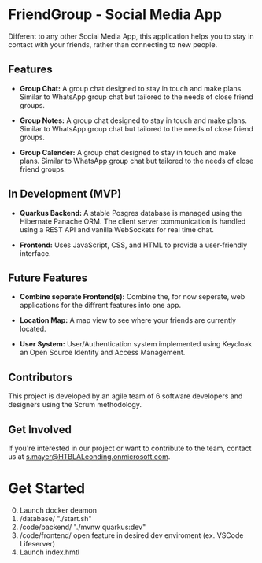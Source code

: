 # FriendGroup - Social Media App

Different to any other Social Media App, this application helps you to stay in contact with your friends, rather than connecting to new people.

## Features
  
- **Group Chat:** A group chat designed to stay in touch and make plans. Similar to WhatsApp group chat but tailored to the needs of close friend groups.
  
- **Group Notes:** A group chat designed to stay in touch and make plans. Similar to WhatsApp group chat but tailored to the needs of close friend groups.
  
- **Group Calender:** A group chat designed to stay in touch and make plans. Similar to WhatsApp group chat but tailored to the needs of close friend groups.

## In Development (MVP)

- **Quarkus Backend:** A stable Posgres database is managed using the Hibernate Panache ORM. The client server communication is handled using a REST API and vanilla WebSockets for real time chat.

- **Frontend:** Uses JavaScript, CSS, and HTML to provide a user-friendly interface.

## Future Features

- **Combine seperate Frontend(s):** Combine the, for now seperate, web applications for the diffrent features into one app.

- **Location Map:** A map view to see where your friends are currently located.

- **User System:** User/Authentication system implemented using Keycloak an Open Source Identity and Access Management.
  
## Contributors

This project is developed by an agile team of 6 software developers and designers using the Scrum methodology.

## Get Involved

If you're interested in our project or want to contribute to the team, contact us at s.mayer@HTBLALeonding.onmicrosoft.com.

# Get Started

0. Launch docker deamon
1. /database/ "./start.sh"
2. /code/backend/ "./mvnw quarkus:dev"
3. /code/frontend/ open feature in desired dev enviroment (ex. VSCode Lifeserver)
4. Launch index.hmtl
